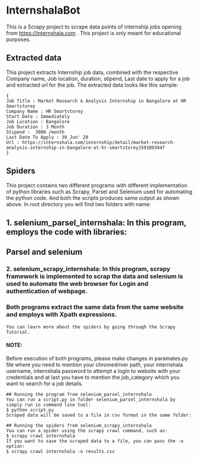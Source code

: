 # InternshalaBot
This is a Scrapy project to scrape data points of internship jobs opening from https://internshala.com .
This project is only meant for educational purposes.

## Extracted data
This project extracts Internship job data, combined with the respective Company name, Job location, duration, stipend, Last date to apply for a job and extracted url for the job. The extracted data looks like this sample:
```
{
Job Title : Market Research & Analysis Internship in Bangalore at HR Smartstorey
Company Name : HR Smartstorey
Start Date : Immediately
Job Location : Bangalore
Job Duration : 3 Month
Stipend :  3000 /month
Last Date To Apply : 30 Jun' 20
Url : https://internshala.com/internship/detail/market-research-analysis-internship-in-bangalore-at-hr-smartstorey1591093447 
}
```
## Spiders
This project contains two different programs with different implementation of python libraries such as Scrapy, Parsel and Selenium used for automating the python code. And both the scripts produces same output as shown above. In root directory you will find two folders with name:
## 1.	selenium_parsel_internshala: In this program, employs the code with libraries:
## Parsel and selenium
### 2.	selenium_scrapy_internshala: In this program, scrapy framework is implemented to scrap the data and selenium is used to automate the web browser for Login and authentication of webpage.

### Both programs extract the same data from the same website and employs with Xpath expressions.
```
You can learn more about the spiders by going through the Scrapy Tutorial.
```
#### NOTE: 
Before execution of both programs, please make changes in paramates.py file where you need to mention your chromedriver path, your internshala username, internshala password to attempt a login to website with your credentials and at last you have to mention the job_category which you want to search for a job details. 
```
## Running the program from selenium_parsel_internshala
You can run a script.py in folder selenium_parsel_internshala by simply run in command line tool:
$ python script.py
Scraped data will be saved to a file in csv format in the same folder:
```
```
## Running the spiders from selenium_scrapy_internshala
You can run a spider using the scrapy crawl command, such as:
$ scrapy crawl internshala
If you want to save the scraped data to a file, you can pass the -o option:
$ scrapy crawl internshala -o results.csv
```
